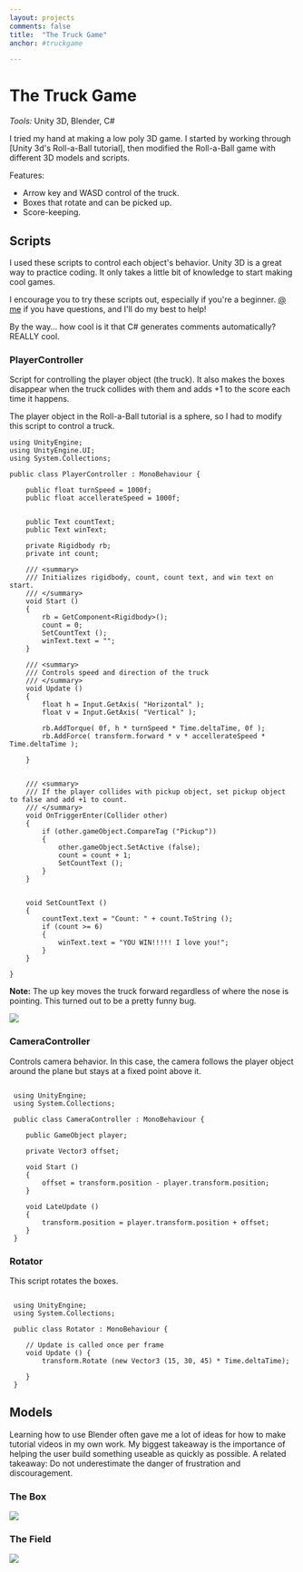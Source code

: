 ```yaml
---
layout: projects
comments: false
title:  "The Truck Game"
anchor: #truckgame

---
```


# The Truck Game

*Tools:* Unity 3D, Blender, C#

I tried my hand at  making a low poly 3D game. I started by working through [Unity 3d's Roll-a-Ball tutorial], then modified the Roll-a-Ball game with different 3D models and scripts.

Features:

 - Arrow key and WASD control of the truck.
 - Boxes that rotate and can be picked up.
 - Score-keeping.

## Scripts

I used these scripts to control each object's behavior. Unity 3D is a great way to practice coding. It only takes a little bit of knowledge to start making cool games.

I encourage you to try these scripts out, especially if you're a beginner. [@ me](http://twitter.com/peahat) if you have questions, and I'll do my best to help!

By the way... how cool is it that C# generates comments automatically? REALLY cool.

### PlayerController

Script for controlling the player object (the truck).  It also makes the boxes disappear when the truck collides with them and adds +1 to the score each time it happens.

The player object in the Roll-a-Ball tutorial is a sphere, so I had to modify this script to control a truck.

```
using UnityEngine;
using UnityEngine.UI;
using System.Collections;

public class PlayerController : MonoBehaviour {

	public float turnSpeed = 1000f;
	public float accellerateSpeed = 1000f;


	public Text countText;
	public Text winText;

	private Rigidbody rb;
	private int count;

	/// <summary>
	/// Initializes rigidbody, count, count text, and win text on start.
	/// </summary>
	void Start ()
	{
		rb = GetComponent<Rigidbody>();
		count = 0;
		SetCountText ();
		winText.text = "";
	}

	/// <summary>
	/// Controls speed and direction of the truck
	/// </summary>
	void Update ()
	{
		float h = Input.GetAxis( "Horizontal" );
		float v = Input.GetAxis( "Vertical" );

		rb.AddTorque( 0f, h * turnSpeed * Time.deltaTime, 0f );
		rb.AddForce( transform.forward * v * accellerateSpeed * Time.deltaTime );

	}


	/// <summary>
	/// If the player collides with pickup object, set pickup object to false and add +1 to count.
	/// </summary>
	void OnTriggerEnter(Collider other)
	{
		if (other.gameObject.CompareTag ("Pickup"))
		{
			other.gameObject.SetActive (false);
			count = count + 1;
			SetCountText ();
		}
	}


	void SetCountText ()
	{
		countText.text = "Count: " + count.ToString ();
		if (count >= 6)
		{
			winText.text = "YOU WIN!!!!! I love you!";
		}
	}

}
```

**Note:** The up key moves the truck forward regardless of where the nose is pointing. This turned out to be a pretty funny bug.

![](/images/truck.gif)


### CameraController

 Controls camera behavior. In this case, the camera follows the player object around the plane but stays at a fixed point above it.

```

 using UnityEngine;
 using System.Collections;

 public class CameraController : MonoBehaviour {

 	public GameObject player;

 	private Vector3 offset;

 	void Start ()
 	{
 		offset = transform.position - player.transform.position;
 	}

 	void LateUpdate ()
 	{
 		transform.position = player.transform.position + offset;
 	}
 }

```

### Rotator
This script rotates the boxes.

```

 using UnityEngine;
 using System.Collections;

 public class Rotator : MonoBehaviour {

 	// Update is called once per frame
 	void Update () {
 		transform.Rotate (new Vector3 (15, 30, 45) * Time.deltaTime);

 	}
 }
```

## Models

Learning how to use Blender often gave me a lot of ideas for how to make tutorial videos in my own work. My biggest takeaway is the importance of helping the user build something useable as quickly as possible. A related takeaway: Do not underestimate the danger of frustration and discouragement.

### The Box

![](/images/box.gif)

### The Field

![](/images/hillhill.gif)
